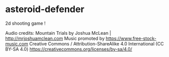 # asteroid-defender
 2d shooting game !
 
Audio credits:
Mountain Trials by Joshua McLean | http://mrjoshuamclean.com
Music promoted by https://www.free-stock-music.com
Creative Commons / Attribution-ShareAlike 4.0 International (CC BY-SA 4.0)
https://creativecommons.org/licenses/by-sa/4.0/
